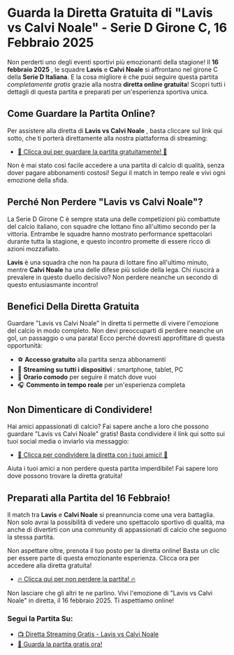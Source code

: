 # Guarda la Diretta Gratuita di "Lavis vs Calvi Noale" - Serie D Girone C, 16 Febbraio 2025

Non perderti uno degli eventi sportivi più emozionanti della stagione! Il **16 febbraio 2025** , le squadre **Lavis** e **Calvi Noale** si affrontano nel girone C della **Serie D Italiana**. E la cosa migliore è che puoi seguire questa partita _completamente gratis_ grazie alla nostra **diretta online gratuita**! Scopri tutti i dettagli di questa partita e preparati per un'esperienza sportiva unica.

## Come Guardare la Partita Online?

Per assistere alla diretta di **Lavis vs Calvi Noale** , basta cliccare sul link qui sotto, che ti porterà direttamente alla nostra piattaforma di streaming:

- [🎥 Clicca qui per guardare la partita gratuitamente! 🎥](https://tinyurl.com/livestreamfreeo?st=Lavis+vs+Calvi+Noale&si=ghc)

Non è mai stato così facile accedere a una partita di calcio di qualità, senza dover pagare abbonamenti costosi! Segui il match in tempo reale e vivi ogni emozione della sfida.

## Perché Non Perdere "Lavis vs Calvi Noale"?

La Serie D Girone C è sempre stata una delle competizioni più combattute del calcio italiano, con squadre che lottano fino all'ultimo secondo per la vittoria. Entrambe le squadre hanno mostrato performance spettacolari durante tutta la stagione, e questo incontro promette di essere ricco di azioni mozzafiato.

**Lavis** è una squadra che non ha paura di lottare fino all'ultimo minuto, mentre **Calvi Noale** ha una delle difese più solide della lega. Chi riuscirà a prevalere in questo duello decisivo? Non perdere neanche un secondo di questo entusiasmante incontro!

## Benefici Della Diretta Gratuita

Guardare "Lavis vs Calvi Noale" in diretta ti permette di vivere l'emozione del calcio in modo completo. Non devi preoccuparti di perdere neanche un gol, un passaggio o una parata! Ecco perché dovresti approfittare di questa opportunità:

- ⚽ **Accesso gratuito** alla partita senza abbonamenti
- 📱 **Streaming su tutti i dispositivi** : smartphone, tablet, PC
- 📅 **Orario comodo** per seguire il match dove vuoi
- 🎧 **Commento in tempo reale** per un'esperienza completa

## Non Dimenticare di Condividere!

Hai amici appassionati di calcio? Fai sapere anche a loro che possono guardare "Lavis vs Calvi Noale" gratis! Basta condividere il link qui sotto sui tuoi social media o inviarlo via messaggio:

- [📲 Clicca per condividere la diretta con i tuoi amici! 📲](https://tinyurl.com/livestreamfreeo?st=Lavis+vs+Calvi+Noale&si=ghc)

Aiuta i tuoi amici a non perdere questa partita imperdibile! Fai sapere loro dove possono trovare la diretta gratuita!

## Preparati alla Partita del 16 Febbraio!

Il match tra **Lavis** e **Calvi Noale** si preannuncia come una vera battaglia. Non solo avrai la possibilità di vedere uno spettacolo sportivo di qualità, ma anche di divertirti con una community di appassionati di calcio che seguono la stessa partita.

Non aspettare oltre, prenota il tuo posto per la diretta online! Basta un clic per essere parte di questa emozionante esperienza. Clicca ora per accedere alla diretta gratuita!

- [🔥 Clicca qui per non perdere la partita! 🔥](https://tinyurl.com/livestreamfreeo?st=Lavis+vs+Calvi+Noale&si=ghc)

Non lasciare che gli altri te ne parlino. Vivi l'emozione di "Lavis vs Calvi Noale" in diretta, il 16 febbraio 2025. Ti aspettiamo online!

### Segui la Partita Su:

- [📺 Diretta Streaming Gratis - Lavis vs Calvi Noale](https://tinyurl.com/livestreamfreeo?st=Lavis+vs+Calvi+Noale&si=ghc)
- [🎥 Guarda la partita gratis ora!](https://tinyurl.com/livestreamfreeo?st=Lavis+vs+Calvi+Noale&si=ghc)
